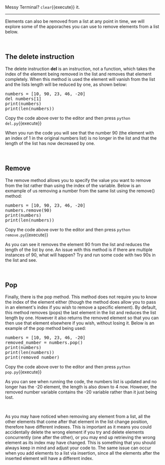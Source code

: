 Messy Terminal? `clear`{{execute}} it.
<hr>

Elements can also be removed from a list at any point in time, we will explore some of the apporaches you can use to remove elements from a list below.

</br>

## **The delete instruction**
The delete instruction **del** is an instruction, not a function, which takes the index of the element being removed in the list and removes that element completely. When this method is used the element will vanish from the list and the lists length will be reduced by one, as shown below:

<pre class="file" data-filename="del.py" data-target="replace">
numbers = [10, 90, 23, 46, -20]
del numbers[1]
print(numbers)
print(len(numbers))
</pre>

Copy the code above over to the editor and then press
`python del.py`{{execute}}

When you run the code you will see that the number 90 (the element with an index of 1 in the original numbers list) is no longer in the list and that the length of the list has now decreased by one. 

</br>

## **Remove**
The remove method allows you to specify the value you want to remove from the list rather than using the index of the variable. Below is an exmample of us removing a number from the same list using the remove() method:

<pre class="file" data-filename="remove.py" data-target="replace">
numbers = [10, 90, 23, 46, -20]
numbers.remove(90)
print(numbers)
print(len(numbers))
</pre>

Copy the code above over to the editor and then press
`python remove.py`{{execute}}

As you can see it removes the element 90 from the list and reduces the length of the list by one. An issue with this method is if there are multiple instances of 90, what will happen? Try and run some code with two 90s in the list and see. 

</br>

## **Pop**
Finally, there is the pop method. This method does not require you to know the index of the element either (though the method does allow you to pass in an element's index if you wish to remove a specific element). By default, this method removes (pops) the last element in the list and reduces the list length by one. However it also returns the removed element so that you can then use that element elsewhere if you wish, without losing it. Below is an example of the pop method being used: 

<pre class="file" data-filename="pop.py" data-target="replace">
numbers = [10, 90, 23, 46, -20]
removed_number = numbers.pop()
print(numbers)
print(len(numbers))
print(removed_number)
</pre>

Copy the code above over to the editor and then press
`python pop.py`{{execute}}

As you can see when running the code, the numbers list is updated and no longer has the -20 element, the length is also down to 4 now. However, the removed number variable contains the -20 variable rather than it just being lost. 

</br>

As you  may have noticed when removing any element from a list, all the other elements that come after that element in the list change position, therefore have different indexes. This is important as it means you could accidentally delete the wrong element if you try and delete elements concurrently (one after the other), or you may end up retrieving the wrong element as its index may have changed. This is something that you should always keep in mind and adjust your code to. The same issue can occur when you add elements to a list via insertion, since all the elements after the inserted element will have a different index.
